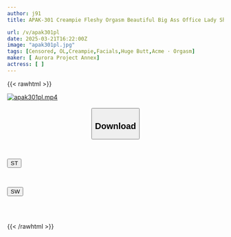 ```yaml
---
author: j91
title: APAK-301 Creampie Fleshy Orgasm Beautiful Big Ass Office Lady Shihori [Extreme Sex With A Working Woman] "I'm Going To Come Right Away!" Direct Hit To The Uterus! Riding From Behind Makes Her Ass Shake! Off-paco Girl And Hotel Seduction Lustful Orgasm SEX Shiori

url: /v/apak301pl
date: 2025-03-21T16:22:00Z
image: "apak301pl.jpg"
tags: [Censored, OL,Creampie,Facials,Huge Butt,Acme · Orgasm]
maker: [ Aurora Project Annex]
actress: [ ]
---
```



{{< rawhtml >}}

<div class="video" data-videoid="K08zmkaGPkcbBz">
    <a href="javascript:;">
        <img src="/v/apak301pl/apak301pl.jpg" width="WIDTH" height="HEIGHT" alt="apak301pl.mp4" loading="lazy">
    </a>
</div>

<script type="text/javascript" src="https://j91.asia/asset/on-demand-st.js"></script>

<br>
  <link rel="stylesheet" href="https://j91.asia/asset/bs5.css">
  
  <center>
  <button class="btn btn-primary" type="button" data-bs-toggle="collapse" data-bs-target=".multi-collapse" aria-expanded="false" aria-controls="multiCollapseExample1 multiCollapseExample2"><h2>Download</h2></button></center>
</p>
<div class="row">
  <div class="col">
    <div class="collapse multi-collapse" id="multiCollapseExample1">
      <div class="card card-body">
	      	      <br>
<div class="buttons">  
<p><a href="/v/apak301pl/st.html" target="_blank"><button class="btn-hover color-3"><i class="fa fa-download"></i> ST</button></a></p></div>
    </div>
  </div>
</div>
  <div class="col">
    <div class="collapse multi-collapse" id="multiCollapseExample2">
      <div class="card card-body">
	      <br>
<div class="buttons">
<p><a href="/v/apak301pl/sw.html" target="_blank"><button class="btn-hover color-2"><i class="fa fa-download"></i> SW</button></a></p></div>
<br><br>
      </div>
    </div>
  </div>
</div>

{{< /rawhtml >}}
